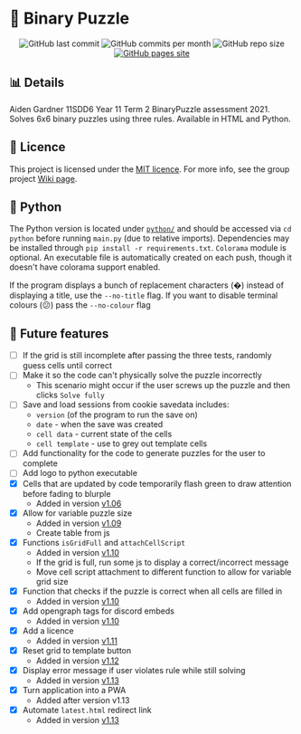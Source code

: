 # :jigsaw: Binary Puzzle
<div id="badges" align="center">
    <img src="https://img.shields.io/github/last-commit/aiden2480/binary-puzzle?color=7289DA&logoColor=23272A&style=flat-square" alt="GitHub last commit" />
    <img src="https://img.shields.io/github/commit-activity/m/aiden2480/binary-puzzle?color=7289DA&logoColor=23272A&style=flat-square" alt="GitHub commits per month" />
    <img src="https://img.shields.io/github/repo-size/aiden2480/binary-puzzle?color=7289DA&logoColor=23272A&style=flat-square" alt="GitHub repo size" />
    <a href="https://aiden2480.github.io/binary-puzzle/" target="_blank">
        <img src="https://img.shields.io/badge/website-click%20here-7289DA?logoColor=23272A&style=flat-square" alt="GitHub pages site" />
    </a>
</div>

## :bar_chart: Details
Aiden Gardner 11SDD6 Year 11 Term 2 BinaryPuzzle assessment 2021.
Solves 6x6 binary puzzles using three rules. Available in HTML and Python.

## :scroll: Licence
This project is licensed under the [MIT licence](https://choosealicense.com/licenses/mit/#). For more info, see the group project [Wiki page](https://github.com/aiden2480/A2-UniTech-BinaryPuzzle/wiki#justification-of-licence).

## :snake: Python
The Python version is located under [`python/`](./python) and should be accessed via `cd python` before running `main.py` (due to relative imports).
Dependencies may be installed through `pip install -r requirements.txt`. `Colorama` module is optional.
An executable file is automatically created on each push, though it doesn't have colorama support enabled.

If the program displays a bunch of replacement characters (�) instead of displaying a title, use the `--no-title` flag. If you want to disable terminal colours (:confused:) pass the `--no-colour` flag

## :memo: Future features
- [ ] If the grid is still incomplete after passing the three tests, randomly guess cells until correct
- [ ] Make it so the code can't physically solve the puzzle incorrectly
    - This scenario might occur if the user screws up the puzzle and then clicks `Solve fully`
- [ ] Save and load sessions from cookie savedata includes:
    - `version` (of the program to run the save on)
    - `date` - when the save was created
    - `cell data` - current state of the cells
    - `cell template` - use to grey out template cells
- [ ] Add functionality for the code to generate puzzles for the user to complete
- [ ] Add logo to python executable
- [x] Cells that are updated by code temporarily flash green to draw attention before fading to blurple
    - Added in version [v1.06](https://aiden2480.github.io/binary-puzzle/puz106.html)
- [x] Allow for variable puzzle size
    - Added in version [v1.09](https://aiden2480.github.io/binary-puzzle/puz109.html)
    - Create table from js
- [x] Functions `isGridFull` and `attachCellScript`
    - Added in version [v1.10](https://aiden2480.github.io/binary-puzzle/puz110.html)
    - If the grid is full, run some js to display a correct/incorrect message
    - Move cell script attachment to different function to allow for variable grid size
- [x] Function that checks if the puzzle is correct when all cells are filled in
    - Added in version [v1.10](https://aiden2480.github.io/binary-puzzle/puz110.html)
- [x] Add opengraph tags for discord embeds
    - Added in version [v1.10](https://aiden2480.github.io/binary-puzzle/puz110.html)
- [x] Add a licence
    - Added in version [v1.11](./LICENCE)
- [x] Reset grid to template button
    - Added in version [v1.12](https://aiden2480.github.io/binary-puzzle/puz112.html)
- [x] Display error message if user violates rule while still solving
    - Added in version [v1.13](https://aiden2480.github.io/binary-puzzle/puz113.html)
- [x] Turn application into a PWA
    - Added after version v1.13
- [x] Automate `latest.html` redirect link
    - Added in version [v1.13](https://aiden2480.github.io/binary-puzzle/latest.html)
